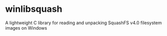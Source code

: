 # winlibsquash
A lightweight C library for reading and unpacking SquashFS v4.0 filesystem images on Windows
